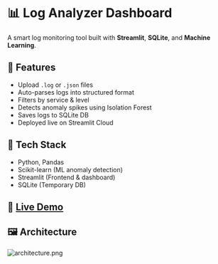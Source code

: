 # 📊 Log Analyzer Dashboard

A smart log monitoring tool built with **Streamlit**, **SQLite**, and **Machine Learning**. 

## 🔧 Features
- Upload `.log` or `.json` files
- Auto-parses logs into structured format
- Filters by service & level
- Detects anomaly spikes using Isolation Forest
- Saves logs to SQLite DB
- Deployed live on Streamlit Cloud

## 🚀 Tech Stack
- Python, Pandas
- Scikit-learn (ML anomaly detection)
- Streamlit (Frontend & dashboard)
- SQLite (Temporary DB)

## 📍 [Live Demo](https://log-analyzer-dwye9xy4pwgfhlqrzgsxvh.streamlit.app/)

## 🖼️ Architecture
![architecture.png](./assets/architecture.png)
